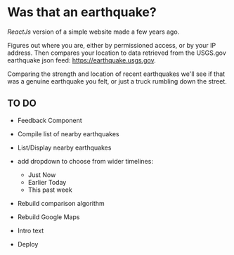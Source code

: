 Was that an earthquake?
=

*ReactJs* version of a simple website made a few years ago.

Figures out where you are, either by permissioned access,
or by your IP address. Then compares your location to
data retrieved from the USGS.gov earthquake json feed: https://earthquake.usgs.gov.

Comparing the strength and location of recent earthquakes we'll see
if that was a genuine earthquake you felt, or just a truck
rumbling down the street.

TO DO
-----
* Feedback Component
* Compile list of nearby earthquakes
* List/Display nearby earthquakes


* add dropdown to choose from wider timelines:
    - Just Now
    - Earlier Today
    - This past week
* Rebuild comparison algorithm
* Rebuild Google Maps
* Intro text
* Deploy
